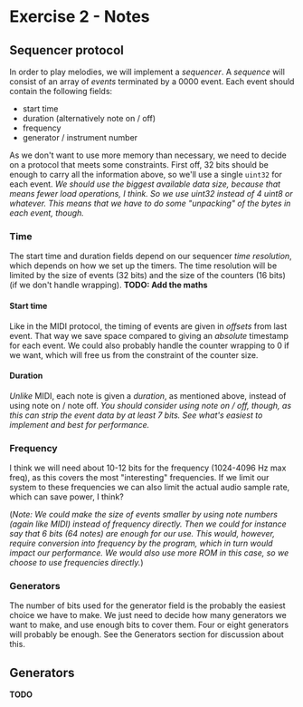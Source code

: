 Exercise 2 - Notes
==================

Sequencer protocol
------------------
In order to play melodies, we will implement a *sequencer*. A *sequence* will 
consist of an array of *events* terminated by a 0000 event. Each event should 
contain the following fields:
- start time 
- duration (alternatively note on / off)
- frequency
- generator / instrument number

As we don't want to use more memory than necessary, we need to decide on a 
protocol that meets some constraints. First off, 32 bits should be enough to 
carry all the information above, so we'll use a single `uint32` for each event. 
*We should use the biggest available data size, because that means fewer load
operations, I think. So we use uint32 instead of 4 uint8 or whatever. This means
that we have to do some "unpacking" of the bytes in each event, though.*

### Time
The start time and duration fields depend on our sequencer *time resolution*,
which depends on how we set up the timers. The time resolution will be limited
by the size of events (32 bits) and the size of the counters (16 bits) (if we
don't handle wrapping). **TODO: Add the maths**

#### Start time
Like in the MIDI protocol, the timing of events are given in *offsets* from last
event. That way we save space compared to giving an *absolute* timestamp for
each event. We could also probably handle the counter wrapping to 0 if we want,
which will free us from the constraint of the counter size.

#### Duration
*Unlike* MIDI, each note is given a *duration*, as mentioned above, instead
of using note on / note off. *You should consider using note on / off, though,
as this can strip the event data by at least 7 bits. See what's easiest to
implement and best for performance.*

### Frequency
I think we will need about 10-12 bits for the frequency (1024-4096 Hz max freq),
as this covers the most "interesting" frequencies. If we limit our system to
these frequencies we can also limit the actual audio sample rate, which can save 
power, I think?

(*Note: We could make the size of events smaller by using note numbers (again
like MIDI) instead of frequency directly. Then we could for instance say that 6 
bits (64 notes) are enough for our use. 
This would, however, require conversion into frequency by the program, which in 
turn would impact our performance. We would also use more ROM in this case, so 
we choose to use frequencies directly.*)


### Generators
The number of bits used for the generator field is the probably the easiest 
choice we have to make. We just need to decide how many generators we want to
make, and use enough bits to cover them. Four or eight generators will probably 
be enough. See the Generators section for discussion about this.


Generators
----------
**TODO**
